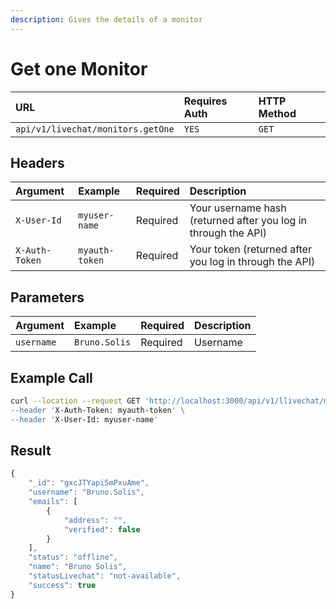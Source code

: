 ```yaml
---
description: Gives the details of a monitor
---
```


# Get one Monitor

| URL | Requires Auth | HTTP Method |
| :--- | :--- | :--- |
| `api/v1/livechat/monitors.getOne` | `YES` | `GET` |

## Headers

| Argument | Example | Required | Description |
| :--- | :--- | :--- | :--- |
| `X-User-Id` | `myuser-name` | Required | Your username hash \(returned after you log in through the API\) |
| `X-Auth-Token` | `myauth-token` | Required | Your token \(returned after you log in through the API\) |

## Parameters

| Argument | Example | Required | Description |
| :--- | :--- | :--- | :--- |
| `username` | `Bruno.Solis` | Required | Username |

## Example Call

```bash
curl --location --request GET 'http://localhost:3000/api/v1/llivechat/monitors.getOne?username=Bruno.Solis \
--header 'X-Auth-Token: myauth-token' \
--header 'X-User-Id: myuser-name'
```

## Result

```javascript
{
    "_id": "gxcJTYapi5mPxuAme",
    "username": "Bruno.Solis",
    "emails": [
        {
            "address": "",
            "verified": false
        }
    ],
    "status": "offline",
    "name": "Bruno Solis",
    "statusLivechat": "not-available",
    "success": true
}
```

